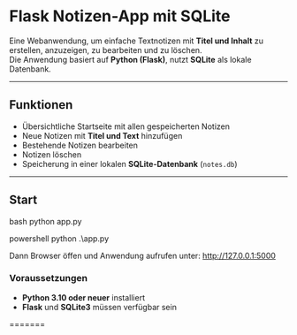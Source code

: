 
# Flask Notizen-App mit SQLite

Eine Webanwendung, um einfache Textnotizen mit **Titel und Inhalt** zu erstellen, anzuzeigen, zu bearbeiten und zu löschen.  
Die Anwendung basiert auf **Python (Flask)**, nutzt **SQLite** als lokale Datenbank.

---

## Funktionen

- Übersichtliche Startseite mit allen gespeicherten Notizen  
- Neue Notizen mit **Titel und Text** hinzufügen  
- Bestehende Notizen bearbeiten  
- Notizen löschen  
- Speicherung in einer lokalen **SQLite-Datenbank** (`notes.db`)

---

## Start

bash
python app.py

powershell
python .\app.py

Dann Browser öffen und Anwendung aufrufen unter:
http://127.0.0.1:5000

### Voraussetzungen

- **Python 3.10 oder neuer** installiert  
- **Flask** und **SQLite3** müssen verfügbar sein  

=======

